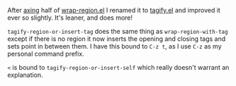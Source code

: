 After <a href="2007.06.26-rtfm">axing</a> half of <a href="2007.06.23-emacs-for-textmate-junkies">wrap-region.el</a> I renamed it to <a href="/f/tagify.el">tagify.el</a> and improved it ever so slightly. It's leaner, and does more!

<code>tagify-region-or-insert-tag</code> does the same thing as <code>wrap-region-with-tag</code> except if there is no region it now inserts the opening and closing tags and sets point in between them. I have this bound to <code>C-z t</code>, as I use <code>C-z</code> as my personal command prefix.

<code>&lt;</code> is bound to <code>tagify-region-or-insert-self</code> which really doesn't warrant an explanation.
